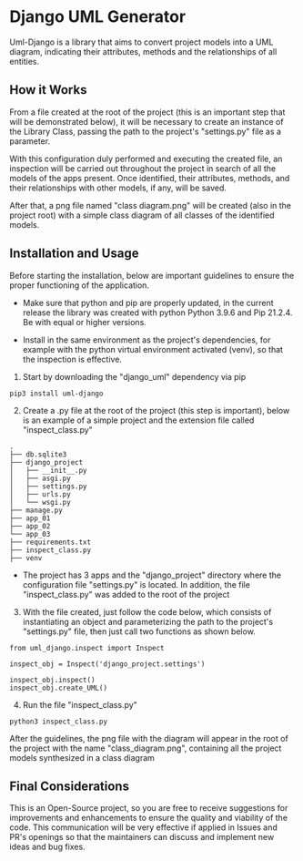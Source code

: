 # Django UML Generator

Uml-Django is a library that aims to convert project models into a UML diagram, indicating their attributes, methods and the relationships of all entities.

## How it Works

From a file created at the root of the project (this is an important step that will be demonstrated below), it will be necessary to create an instance of the Library Class, passing the path to the project's "settings.py" file as a parameter.

With this configuration duly performed and executing the created file, an inspection will be carried out throughout the project in search of all the models of the apps present. Once identified, their attributes, methods, and their relationships with other models, if any, will be saved.

After that, a png file named "class diagram.png" will be created (also in the project root) with a simple class diagram of all classes of the identified models.

## Installation and Usage

Before starting the installation, below are important guidelines to ensure the proper functioning of the application.

- Make sure that python and pip are properly updated, in the current release the library was created with python Python 3.9.6 and Pip 21.2.4. Be with equal or higher versions.

- Install in the same environment as the project's dependencies, for example with the python virtual environment activated (venv), so that the inspection is effective.


1.  Start by downloading the "django_uml" dependency via pip

```
pip3 install uml-django
```

2. Create a .py file at the root of the project (this step is important), below is an example of a simple project and the extension file called "inspect_class.py"

```
.
├── db.sqlite3
├── django_project
│   ├── __init__.py
│   ├── asgi.py
│   ├── settings.py
│   ├── urls.py
│   └── wsgi.py
├── manage.py
├── app_01
├── app_02
└── app_03
├── requirements.txt
├── inspect_class.py
├── venv

```
- The project has 3 apps and the "django_project" directory where the configuration file "settings.py" is located. In addition, the file "inspect_class.py" was added to the root of the project

3. With the file created, just follow the code below, which consists of instantiating an object and parameterizing the path to the project's "settings.py" file, then just call two functions as shown below.

```
from uml_django.inspect import Inspect

inspect_obj = Inspect('django_project.settings')

inspect_obj.inspect()
inspect_obj.create_UML()
```

4. Run the file "inspect_class.py"

```
python3 inspect_class.py
```

After the guidelines, the png file with the diagram will appear in the root of the project with the name "class_diagram.png", containing all the project models synthesized in a class diagram

## Final Considerations
This is an Open-Source project, so you are free to receive suggestions for improvements and enhancements to ensure the quality and viability of the code.
This communication will be very effective if applied in Issues and PR's openings so that the maintainers can discuss and implement new ideas and bug fixes.